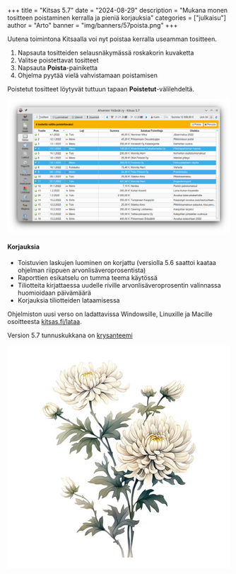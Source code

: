 +++
title = "Kitsas 5.7"
date = "2024-08-29"
description = "Mukana monen tositteen poistaminen kerralla ja pieniä korjauksia"
categories = ["julkaisu"]
author = "Arto"
banner = "img/banners/57poista.png"
+++

Uutena toimintona Kitsaalla voi nyt poistaa kerralla useamman tositteen.

1. Napsauta tositteiden selausnäkymässä roskakorin kuvaketta
2. Valitse poistettavat tositteet
3. Napsauta **Poista**-painiketta
4. Ohjelma pyytää vielä vahvistamaan poistamisen

Poistetut tositteet löytyvät tuttuun tapaan **Poistetut**-välilehdeltä.

<img src="/img/fi/selaaminen/poisto.png" class="img-responsive">

#### Korjauksia

- Toistuvien laskujen luominen on korjattu (versiolla 5.6 saattoi kaataa ohjelman riippuen arvonlisäveroprosentista)
- Raporttien esikatselu on tumma teema käytössä
- Tiliotteita kirjattaessa uudelle riville arvonlisäveroprosentin valinnassa huomioidaan päivämäärä
- Korjauksia tiliotteiden lataamisessa

Ohjelmiston uusi verso on ladattavissa Windowsille, Linuxille ja Macille osoitteesta [kitsas.fi/lataa](/lataa).

Version 5.7 tunnuskukkana on [krysanteemi](https://pixabay.com/fi/illustrations/ai-luotu-kukka-krysanteemi-8305513/)


<img src="/img/versions/57-krysanteemi.jpg">